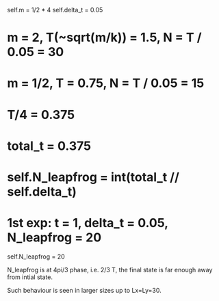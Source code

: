 self.m = 1/2 * 4
self.delta_t = 0.05
# m = 2, T(~sqrt(m/k)) = 1.5, N = T / 0.05 = 30
# m = 1/2, T = 0.75, N = T / 0.05 = 15
# T/4 = 0.375

# total_t = 0.375
# self.N_leapfrog = int(total_t // self.delta_t)
# 1st exp: t = 1, delta_t = 0.05, N_leapfrog = 20

self.N_leapfrog = 20

N_leapfrog is at 4pi/3 phase, i.e. 2/3 T, the final state is far enough away from intial state.

Such behaviour is seen in larger sizes up to Lx=Ly=30.

